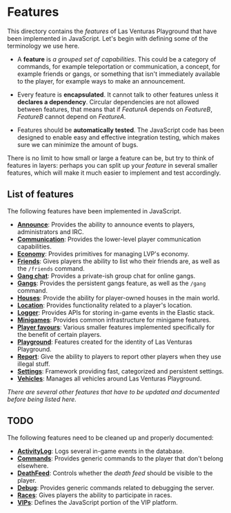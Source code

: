 # Features
This directory contains the _features_ of Las Venturas Playground that have been implemented in
JavaScript. Let's begin with defining some of the terminology we use here.

  - A **feature** is _a grouped set of capabilities_. This could be a category of commands, for
    example teleportation or communication, a concept, for example friends or gangs, or something
    that isn't immediately available to the player, for example ways to make an announcement.

  - Every feature is **encapsulated**. It cannot talk to other features unless it **declares a
    dependency**. Circular dependencies are not allowed between features, that means that if
    _FeatureA_ depends on _FeatureB_, _FeatureB_ cannot depend on _FeatureA_.

  - Features should be **automatically tested**. The JavaScript code has been designed to enable
    easy and effective integration testing, which makes sure we can minimize the amount of bugs.

There is no limit to how small or large a feature can be, but try to think of features in layers:
perhaps you can split up your _feature_ in several smaller features, which will make it much easier
to implement and test accordingly.

## List of features
The following features have been implemented in JavaScript.

  - **[Announce](announce/)**: Provides the ability to announce events to players, administrators
    and IRC.
  - **[Communication](communication/)**: Provides the lower-level player communication capabilities.
  - **[Economy](economy/)**: Provides primitives for managing LVP's economy.
  - **[Friends](friends/)**: Gives players the ability to list who their friends are, as well as
    the `/friends` command.
  - **[Gang chat](gang_chat/)**: Provides a private-ish group chat for online gangs.
  - **[Gangs](gangs/)**: Provides the persistent gangs feature, as well as the `/gang` command.
  - **[Houses](houses/)**: Provide the ability for player-owned houses in the main world.
  - **[Location](location/)**: Provides functionality related to a player's location.
  - **[Logger](logger/)**: Provides APIs for storing in-game events in the Elastic stack.
  - **[Minigames](minigames/)**: Provides common infrastructure for minigame features.
  - **[Player favours](player_favours/)**: Various smaller features implemented specifically for
    the benefit of certain players.
  - **[Playground](playground/)**: Features created for the identity of Las Venturas Playground.
  - **[Report](report/)**: Give the ability to players to report other players when they use illegal
    stuff.
  - **[Settings](settings/)**: Framework providing fast, categorized and persistent settings.
  - **[Vehicles](vehicles/)**: Manages all vehicles around Las Venturas Playground.

_There are several other features that have to be updated and documented before being listed here._

## TODO
The following features need to be cleaned up and properly documented:

  - **[ActivityLog](activity_log/)**: Logs several in-game events in the database.
  - **[Commands](commands/)**: Provides generic commands to the player that don't belong elsewhere.
  - **[DeathFeed](death_feed/)**: Controls whether the _death feed_ should be visible to the player.
  - **[Debug](debug/)**: Provides generic commands related to debugging the server.
  - **[Races](races/)**: Gives players the ability to participate in races.
  - **[VIPs](vips/)**: Defines the JavaScript portion of the VIP platform.
